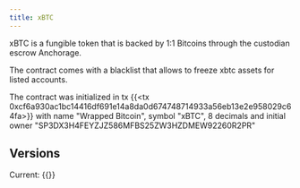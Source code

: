 ```yaml
---
title: xBTC
---
```


xBTC is a fungible token that is backed by 1:1 Bitcoins through the custodian escrow Anchorage.

The contract comes with a blacklist that allows to freeze xbtc assets for listed accounts.

The contract was initialized in tx {{<tx 0xcf6a930ac1bc14416df691e14a8da0d674748714933a56eb13e2e958029c64fa>}} with name "Wrapped Bitcoin", symbol "xBTC", 8 decimals and initial owner "SP3DX3H4FEYZJZ586MFBS25ZW3HZDMEW92260R2PR"

## Versions

Current: {{<contractref xbtc SP3DX3H4FEYZJZ586MFBS25ZW3HZDMEW92260R2PR Wrapped-Bitcoin.clar>}}

